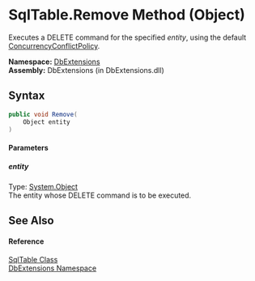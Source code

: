 SqlTable.Remove Method (Object)
===============================
Executes a DELETE command for the specified *entity*, using the default [ConcurrencyConflictPolicy][1].

**Namespace:** [DbExtensions][2]  
**Assembly:** DbExtensions (in DbExtensions.dll)

Syntax
------

```csharp
public void Remove(
	Object entity
)
```

#### Parameters

##### *entity*
Type: [System.Object][3]  
The entity whose DELETE command is to be executed.


See Also
--------

#### Reference
[SqlTable Class][4]  
[DbExtensions Namespace][2]  

[1]: ../ConcurrencyConflictPolicy/README.md
[2]: ../README.md
[3]: http://msdn.microsoft.com/en-us/library/e5kfa45b
[4]: README.md